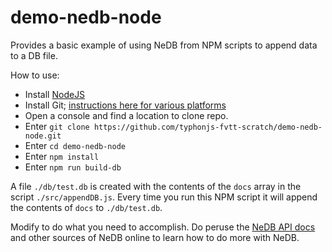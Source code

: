 # demo-nedb-node
Provides a basic example of using NeDB from NPM scripts to
append data to a DB file. 

How to use:
- Install [NodeJS](https://nodejs.org/en/)
- Install Git; [instructions here for various platforms](https://www.atlassian.com/git/tutorials/install-git)
- Open a console and find a location to clone repo. 
- Enter `git clone https://github.com/typhonjs-fvtt-scratch/demo-nedb-node.git`
- Enter `cd demo-nedb-node`
- Enter `npm install`
- Enter `npm run build-db`

A file `./db/test.db` is created with the contents of the `docs` array in the script `./src/appendDB.js`. Every time you 
run this NPM script it will append the contents of `docs` to `./db/test.db`.   

Modify to do what you need to accomplish. Do peruse the [NeDB API docs](https://github.com/louischatriot/nedb#api) and
other sources of NeDB online to learn how to do more with NeDB. 